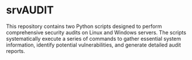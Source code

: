 # srvAUDIT
This repository contains two Python scripts designed to perform comprehensive security audits on Linux and Windows servers. The scripts systematically execute a series of commands to gather essential system information, identify potential vulnerabilities, and generate detailed audit reports.
